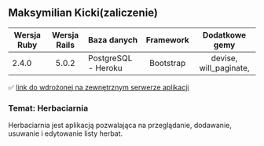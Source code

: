 ## Maksymilian Kicki(zaliczenie)

| Wersja Ruby   | Wersja Rails  |                Baza danych                 | Framework |           Dodatkowe gemy           |
| ------------- |:-------------:|:-------------------------------------------|:---------:|:----------------------------------:|
| 2.4.0        | 5.0.2         | PostgreSQL - Heroku                         | Bootstrap | devise, will_paginate,  |


:white_check_mark: [link do wdrożonej na zewnętrznym serwerze aplikacji](https://herbaciarnia.herokuapp.com)

### Temat: Herbaciarnia

Herbaciarnia jest aplikacją pozwalająca na przeglądanie, dodawanie, usuwanie i edytowanie listy herbat. 